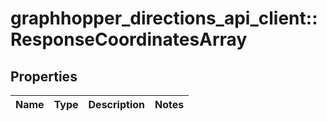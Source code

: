 # graphhopper_directions_api_client::ResponseCoordinatesArray

## Properties
Name | Type | Description | Notes
------------ | ------------- | ------------- | -------------


